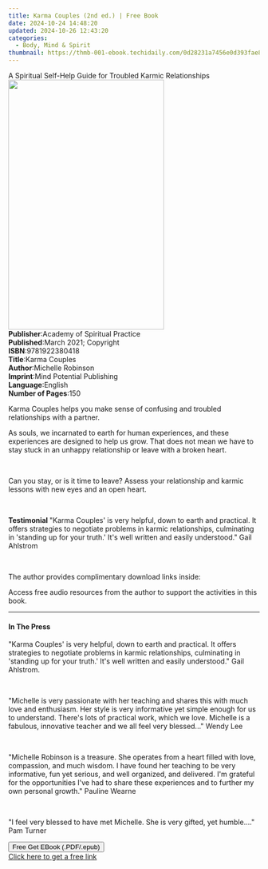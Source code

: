 ```yaml
---
title: Karma Couples (2nd ed.) | Free Book
date: 2024-10-24 14:48:20
updated: 2024-10-26 12:43:20
categories:
  - Body, Mind & Spirit
thumbnail: https://thmb-001-ebook.techidaily.com/0d28231a7456e0d393fae85fff002a35230f512e27751d67a05ba4f29a28ad1a.jpg
---
```

<main id="book-container">
  <div class="flex flex-col">
    <div class="book-brief flex-1 py-6 px-4 sm:p-6 md:py-10 md:px-8">
      <!-- brief-->
      <div class="book-brief-main">
        A Spiritual Self-Help Guide for Troubled Karmic Relationships
      </div>
    </div>
    <div
      class="book-meta-info flex-1 grid gap-4 col-start-1 col-end-3 row-start-1 sm:mb-6 sm:grid-cols-4 lg:gap-6 lg:col-start-2 lg:row-end-6 lg:row-span-6 lg:mb-0"
    >
      <div
        class="book-meta-info-left place-content-center mt-4 p-4 text-sm leading-6 col-start-2 col-span-2 dark:text-slate-400"
      >
        <img
          class="w-full h-500 object-cover rounded-lg sm:h-255 sm:col-span-2 lg:col-span-full"
          src="https://img-001-ebook.techidaily.com/cb916189350d75455a455d7606e79f950d88a980c24a0ef0eec13d7ac65fd997.jpg"
          alt=""
          width="312"
          height="500"
        />
      </div>
      <div
        class="book-meta-info-right mt-2 col-start-1 row-start-2 col-span-3 self-center"
      >
        <!-- meta data  -->
        <div class="flex flex-col px-4 md:px-8">
          <div class="flex-1">
            <strong>Publisher</strong>:<span class="px-2"
              >Academy of Spiritual Practice</span
            >
          </div>
          <div class="flex-1">
            <strong>Published</strong>:<span class="px-2"
              >March 2021; Copyright</span
            >
          </div>
          <div class="flex-1">
            <strong>ISBN</strong>:<span class="px-2">9781922380418</span>
          </div>
          <div class="flex-1">
            <strong>Title</strong>:<span class="px-2">Karma Couples</span>
          </div>
          <div class="flex-1">
            <strong>Author</strong>:<span class="px-2">Michelle Robinson</span>
          </div>
          <div class="flex-1">
            <strong>Imprint</strong>:<span class="px-2"
              >Mind Potential Publishing</span
            >
          </div>
          <div class="flex-1">
            <strong>Language</strong>:<span class="px-2">English</span>
          </div>
          <div class="flex-1">
            <strong>Number of Pages</strong>:<span class="px-2">150</span>
          </div>
        </div>
      </div>
    </div>
    <div class="book-description flex-1 py-6 px-4 sm:p-6 md:py-10 md:px-8">
      <div class="book-description-main">
        <div accordion-content="" id="description">
          <p>
            Karma Couples helps you make sense of confusing and troubled
            relationships with a partner.
          </p>
          <p>
            As souls, we incarnated to earth for human experiences, and these
            experiences are designed to help us grow. That does not mean we have
            to stay stuck in an unhappy relationship or leave with a broken
            heart.
          </p>
          <p><br /></p>
          <p>
            Can you stay, or is it time to leave? Assess your relationship and
            karmic lessons with new eyes and an open heart.
          </p>
          <p>&nbsp;</p>
          <p>
            <strong>Testimonial </strong>"Karma Couples' is very helpful, down
            to earth and practical. It offers strategies to negotiate problems
            in karmic relationships, culminating in 'standing up for your
            truth.' It's well written and easily understood." Gail Ahlstrom
          </p>
          <p><br /></p>
          <p>The author provides complimentary download links inside:</p>
          <p>
            Access free audio resources from the author to support the
            activities in this book.
          </p>
        </div>
        <div class="accordion-fader"></div>
      </div>
    </div>
    <div class="book-excerpts flex-1 py-6 px-4 sm:p-6 md:py-10 md:px-8">
      <!-- excerpts-->
      <div class="book-excerpts-main">
        <hr />
        <h4 class="placeholder placeholder-heading">
          <span>In The Press</span>
        </h4>
        <p></p>
        <p>
          "Karma Couples' is very helpful, down to earth and practical. It
          offers strategies to negotiate problems in karmic relationships,
          culminating in 'standing up for your truth.' It's well written and
          easily understood." Gail Ahlstrom.
        </p>
        <p><br /></p>
        <p>
          "Michelle is very passionate with her teaching and shares this with
          much love and enthusiasm. Her style is very informative yet simple
          enough for us to understand. There's lots of practical work, which we
          love. Michelle is a fabulous, innovative teacher and we all feel very
          blessed..." <span style="color: rgba(35, 31, 32, 1)">Wendy Lee</span>
        </p>
        <p>&nbsp;</p>
        <p>
          "Michelle Robinson is a treasure. She operates from a heart filled
          with love, compassion, and much wisdom. I have found her teaching to
          be very informative, fun yet serious, and well organized, and
          delivered. I'm grateful for the opportunities I've had to share these
          experiences and to further my own personal growth."
          <span style="color: rgba(35, 31, 32, 1)">Pauline Wearne</span>
        </p>
        <p>&nbsp;</p>
        <p>
          "I feel very blessed to have met Michelle. She is very gifted, yet
          humble...."<span style="color: rgba(35, 31, 32, 1)"> Pam Turner</span>
        </p>
        <p></p>
      </div>
    </div>
    <div
      class="book-about-author flex-1 py-6 px-4 sm:p-6 md:py-10 md:px-8"
    ></div>
    <div class="book-free-get flex-1 py-6 px-4 sm:p-6 md:py-10 md:px-8">
      <button
        id="btn-free-get"
        class="bg-blue-500 hover:bg-blue-700 text-white font-bold py-2 px-4 rounded"
      >
        Free Get EBook (.PDF/.epub)
      </button>
      <div id="countdown-display" class="px-2 text-lg mt-2"></div>
      <a
        id="free-link"
        class="hidden bg-blue-500 hover:bg-blue-700 text-white font-bold py-2 px-4 rounded"
        href="https://www.ebooks.com/en-us/book/210273253/karma-couples/michelle-robinson/"
        target="_blank"
        >Click here to get a free link</a
      >
    </div>
    <script>
      let countdownTime = 0;
      let countdownInterval = null;
      document
        .getElementById('btn-free-get')
        .addEventListener('click', startCountdown);
      function startCountdown() {
        countdownTime = new Date().getTime() + 60000 * 3;
        countdownInterval = setInterval(updateCountdown, 1000);
        document.getElementById('btn-free-get').disabled = true;
        document
          .getElementById('btn-free-get')
          .classList.add('bg-gray-500', 'cursor-not-allowed');
      }
      function updateCountdown() {
        let currentTime = new Date().getTime();
        let timeLeft = countdownTime - currentTime;
        let secondsLeft = Math.floor(timeLeft / 1000);
        document.getElementById('countdown-display').innerHTML =
          `Remaining time: ${secondsLeft} seconds.`;
        if (secondsLeft <= 0) {
          clearInterval(countdownInterval);
          document.getElementById('btn-free-get').classList.add('hidden');
          document.getElementById('free-link').classList.remove('hidden');
          document.getElementById('countdown-display').innerHTML = '';
        }
      }
    </script>
  </div>
</main>
